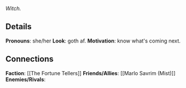 ---
---

*Witch.*
## Details
**Pronouns**: she/her
**Look**: goth af.
**Motivation**: know what's coming next.
## Connections
**Faction**: [[The Fortune Tellers]]
**Friends/Allies**: [[Marlo Savrim (Mist)]]
**Enemies/Rivals**: